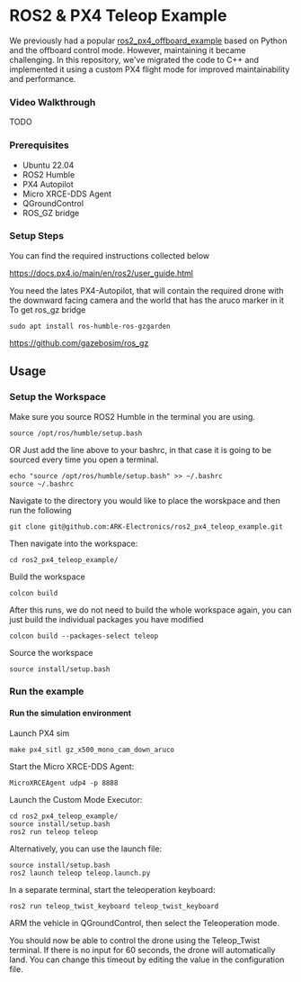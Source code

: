 # ROS2 & PX4 Teleop Example
We previously had a popular [ros2_px4_offboard_example](https://github.com/ARK-Electronics/ROS2_PX4_Offboard_Example) based on Python and the offboard control mode. However, maintaining it became challenging. In this repository, we've migrated the code to C++ and implemented it using a custom PX4 flight mode for improved maintainability and performance.

### Video Walkthrough
TODO

### Prerequisites
* Ubuntu 22.04
* ROS2 Humble
* PX4 Autopilot
* Micro XRCE-DDS Agent
* QGroundControl 
* ROS_GZ bridge

### Setup Steps

You can find the required instructions collected below

https://docs.px4.io/main/en/ros2/user_guide.html

You need the lates PX4-Autopilot, that will contain the required drone with the downward facing camera and the world that has the aruco marker in it
To get ros_gz bridge
```
sudo apt install ros-humble-ros-gzgarden
```
https://github.com/gazebosim/ros_gz

## Usage

### Setup the Workspace
Make sure you source ROS2 Humble in the terminal you are using.
```
source /opt/ros/humble/setup.bash
```
OR
Just add the line above to your bashrc, in that case it is going to be sourced every time you open a terminal.
```
echo "source /opt/ros/humble/setup.bash" >> ~/.bashrc
source ~/.bashrc
```
Navigate to the directory you would like to place the worskpace and then run the following

```
git clone git@github.com:ARK-Electronics/ros2_px4_teleop_example.git
```
Then navigate into the workspace:
```
cd ros2_px4_teleop_example/
```

Build the workspace
```
colcon build
```
After this runs, we do not need to build the whole workspace again, you can just build the individual packages you have modified

```
colcon build --packages-select teleop
```
Source the workspace
```
source install/setup.bash 
```
### Run the example

#### Run the simulation environment
Launch PX4 sim
```
make px4_sitl gz_x500_mono_cam_down_aruco
```
Start the Micro XRCE-DDS Agent:
```
MicroXRCEAgent udp4 -p 8888
```

Launch the Custom Mode Executor:
```
cd ros2_px4_teleop_example/
source install/setup.bash
ros2 run teleop teleop
```

Alternatively, you can use the launch file:
```
source install/setup.bash
ros2 launch teleop teleop.launch.py
```

In a separate terminal, start the teleoperation keyboard:
```
ros2 run teleop_twist_keyboard teleop_twist_keyboard
```

ARM the vehicle in QGroundControl, then select the Teleoperation mode.

You should now be able to control the drone using the Teleop_Twist terminal. If there is no input for 60 seconds, the drone will automatically land. You can change this timeout by editing the value in the configuration file.
